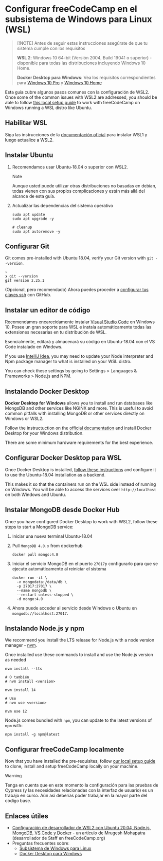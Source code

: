 # Configurar freeCodeCamp en el subsistema de Windows para Linux (WSL)

> [!NOTE] Antes de seguir estas instrucciones asegúrate de que tu sistema cumple con los requisitos
> 
> **WSL 2**: Windows 10 64-bit (Versión 2004, Build 19041 o superior) - disponible para todas las distribuciones incluyendo Windows 10 Home.
> 
> **Docker Desktop para Windows**: Vea los requisitos correspondientes para [Windows 10 Pro](https://docs.docker.com/docker-for-windows/install/#system-requirements) y [Windows 10 Home](https://docs.docker.com/docker-for-windows/install-windows-home/#system-requirements)

Esta guía cubre algunos pasos comunes con la configuración de WSL2. Once some of the common issues with WSL2 are addressed, you should be able to follow [this local setup guide](how-to-setup-freecodecamp-locally.md) to work with freeCodeCamp on Windows running a WSL distro like Ubuntu.

## Habilitar WSL

Siga las instrucciones de la [documentación oficial](https://docs.microsoft.com/en-us/windows/wsl/install-win10) para instalar WSL1 y luego actualice a WSL2.

## Instalar Ubuntu

1. Recomendamos usar Ubuntu-18.04 o superior con WSL2.

   > [!NOTE]
   > 
   > Aunque usted puede utilizar otras distribuciones no basadas en debian, todas vienen con sus propios complicaciones y están más allá del alcance de esta guía.

2. Actualizar las dependencias del sistema operativo

   ```console
   sudo apt update
   sudo apt upgrade -y

   # cleanup
   sudo apt autoremove -y
   ```

## Configurar Git

Git comes pre-installed with Ubuntu 18.04, verify your Git version with `git --version`.

```output
~
❯ git --version
git version 2.25.1
```

(Opcional, pero recomendado) Ahora puedes proceder a [configurar tus claves ssh](https://help.github.com/articles/generating-an-ssh-key) con GitHub.

## Instalar un editor de código

Recomendamos encarecidamente instalar [Visual Studio Code](https://code.visualstudio.com) en Windows 10. Posee un gran soporte para WSL e instala automáticamente todas las extensiones necesarias en tu distribución de WSL.

Esencialmente, editará y almacenará su código en Ubuntu-18.04 con el VS Code instalado en Windows.

If you use [IntelliJ Idea](https://www.jetbrains.com/idea/), you may need to update your Node interpreter and Npm package manager to what is installed on your WSL distro.

You can check these settings by going to Settings > Languages & Frameworks > Node.js and NPM.

## Instalando Docker Desktop

**Docker Desktop for Windows** allows you to install and run databases like MongoDB and other services like NGINX and more. This is useful to avoid common pitfalls with installing MongoDB or other services directly on Windows or WSL2.

Follow the instructuction on the [official documentation](https://docs.docker.com/docker-for-windows/install) and install Docker Desktop for your Windows distribution.

There are some minimum hardware requirements for the best experience.

## Configurar Docker Desktop para WSL

Once Docker Desktop is installed, [follow these instructions](https://docs.docker.com/docker-for-windows/wsl) and configure it to use the Ubuntu-18.04 installation as a backend.

This makes it so that the containers run on the WSL side instead of running on Windows. You will be able to access the services over `http://localhost` on both Windows and Ubuntu.

## Instalar MongoDB desde Docker Hub

Once you have configured Docker Desktop to work with WSL2, follow these steps to start a MongoDB service:

1. Iniciar una nueva terminal Ubuntu-18.04

2. Pull `MongoDB 4.0.x` from dockerhub

   ```console
   docker pull mongo:4.0
   ```

3. Iniciar el servicio MongoDB en el puerto `27017`y configurarlo para que se ejecute automáticamente al reiniciar el sistema

   ```console
   docker run -it \
     -v mongodata:/data/db \
     -p 27017:27017 \
     --name mongodb \
     --restart unless-stopped \
     -d mongo:4.0
   ```

4. Ahora puede acceder al servicio desde Windows o Ubuntu en `mongodb://localhost:27017`.

## Instalando Node.js y npm

We recommend you install the LTS release for Node.js with a node version manager - [nvm](https://github.com/nvm-sh/nvm#installing-and-updating).

Once installed use these commands to install and use the Node.js version as needed

```console
nvm install --lts

# O también
# nvm install <version>

nvm install 14

# Uso
# nvm use <version>

nvm use 12
```

Node.js comes bundled with `npm`, you can update to the latest versions of `npm` with:

```console
npm install -g npm@latest
```

## Configurar freeCodeCamp localmente

Now that you have installed the pre-requisites, follow [our local setup guide](how-to-setup-freecodecamp-locally.md) to clone, install and setup freeCodeCamp locally on your machine.

> [!WARNING]
> 
> Tenga en cuenta que en este momento la configuración para las pruebas de Cypress (y las necesidades relacionadas con la interfaz de usuario) es un trabajo en curso. Aún así deberías poder trabajar en la mayor parte del código base.

## Enlaces útiles

- [Configuración de desarrollador de WSL2 con Ubuntu 20.04, Node.js, MongoDB, VS Code y Docker](https://devlog.sh/wsl2-dev-setup-with-ubuntu-nodejs-mongodb-and-docker) - un artículo de Mrugesh Mohapatra (desarrollador de Staff en freeCodeCamp.org)
- Preguntas frecuentes sobre:
  - [Subsistema de Windows para Linux](https://docs.microsoft.com/en-us/windows/wsl/faq)
  - [Docker Desktop para Windows](https://docs.docker.com/docker-for-windows/faqs)
